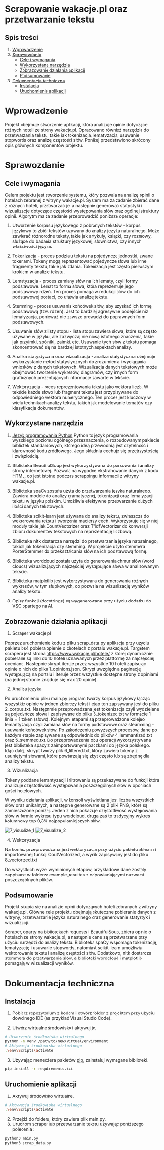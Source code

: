 # Scrapowanie wakacje.pl oraz przetwarzanie tekstu

## Spis treści

1. [Wprowadzenie](#wprowadzenie)
2. [Sprawozdanie](#sprawozdanie)
   - [Cele i wymagania](#cele-i-wymagania)
   - [Wykorzystane narzędzia](#wykorzystane-narzędzia)
   - [Zobrazowanie działania aplikacji](#zobrazowanie-działania-aplikacji)
   - [Podsumowanie ](#podsumowanie)
3. [Dokumentacja techniczna](#dokumentacja-techniczna)
   - [Instalacja](#instalacja)
   - [Uruchomienie aplikacji](#uruchomienie-aplikacji)

# Wprowadzenie

Projekt obejmuje stworzenie aplikacji, która analizuje opinie dotyczące różnych hoteli ze strony wakacje.pl. Opracowano również narzędzia do przetwarzania tekstu, takie jak tokenizacja, lematyzacja, usuwanie stopwords oraz analizę częstości słów. Poniżej przedstawiono skrócony opis głównych komponentów projektu.

# Sprawozdanie

## Cele i wymagania

Celem projektu jest stworzenie systemu, który pozwala na analizę opinii o hotelach zebranej z witryny wakacje.pl. System ma za zadanie zbierać dane z różnych hoteli, przetwarzać je, a następnie generować statystyki i wizualizacje dotyczące częstości występowania słów oraz ogólnej struktury opinii. Algorytm ma za zadanie przeprowadzić poniższe operacje:

1. Utworzenie korpusu językowego z pobranych tekstów - korpus językowy to zbiór tekstów używany do analizy języka naturalnego. Może zawierać różnorodne teksty, takie jak artykuły, książki, czy rozmowy, służące do badania struktury językowej, słownictwa, czy innych właściwości języka.

2. Tokenizacja - proces podziału tekstu na pojedyncze jednostki, zwane tokenami. Tokeny mogą reprezentować pojedyncze słowa lub inne fragmenty tekstu, takie jak zdania. Tokenizacja jest często pierwszym krokiem w analizie tekstu.

3. Lematyzacja - proces zamiany słów na ich lematy, czyli formy podstawowe. Lemat to forma słowa, która reprezentuje jego podstawowy rdzeń. Ten proces pomaga w redukcji słów do ich podstawowej postaci, co ułatwia analizę tekstu.

4. Stemming - proces usuwania końcówek słów, aby uzyskać ich formę podstawową (tzw. rdzeń). Jest to bardziej agresywne podejście niż lematyzacja, ponieważ nie zawsze prowadzi do poprawnych form podstawowych.

5. Usuwanie słów z listy stopu - lista stopu zawiera słowa, które są często używane w języku, ale zazwyczaj nie niosą istotnego znaczenia, takie jak przyimki, spójniki, zaimki, etc. Usuwanie tych słów z tekstu pomaga skoncentrować się na bardziej istotnych aspektach analizy.

6. Analiza statystyczna oraz wizualizacja - analiza statystyczna obejmuje wykorzystanie metod statystycznych do zrozumienia i wyciągania wniosków z danych tekstowych. Wizualizacja danych tekstowych może obejmować tworzenie wykresów, diagramów, czy innych form graficznych prezentujących informacje zawarte w tekście.

7. Wektoryzacja - roces reprezentowania tekstu jako wektora liczb. W tekście każde słowo lub fragment tekstu jest przypisywane do odpowiedniego wektora numerycznego. Ten proces jest kluczowy w wielu technikach analizy tekstu, takich jak modelowanie tematów czy klasyfikacja dokumentów.

## Wykorzystane narzędzia

1. [Język programowania Python](https://www.python.org/)
   Python to język programowania wysokiego poziomu ogólnego przeznaczenia, o rozbudowanym pakiecie bibliotek standardowych, którego ideą przewodnią jest czytelność i klarowność kodu źródłowego. Jego składnia cechuje się przejrzystością i zwięzłością.

2. Biblioteka BeautifulSoup jest wykorzystywana do parsowania i analizy strony internetowej. Pozwala na wygodne ekstrahowanie danych z kodu HTML, co jest istotne podczas scrappingu informacji z witryny wakacje.pl.

3. Biblioteka spaCy została użyta do przetwarzania języka naturalnego. Zawiera modele do analizy gramatycznej, tokenizacji oraz lematyzacji tekstu w języku polskim. Umożliwia efektywne przetwarzanie dużych ilości danych tekstowych.

4. Biblioteka scikit-learn jest używana do analizy tekstu, zwłaszcza do wektorowania tekstu i tworzenia macierzy cech. Wykorzystuje się w niej moduły takie jak CountVectorizer oraz TfidfVectorizer do konwersji zbioru dokumentów tekstowych na reprezentację liczbową.

5. Biblioteka nltk dostarcza narzędzi do przetwarzania języka naturalnego, takich jak tokenizacja czy stemming. W projekcie użyto stemmera PorterStemmer do przekształcania słów na ich podstawową formę.

6. Biblioteka wordcloud została użyta do generowania chmur słów (word clouds) wizualizujących najczęściej występujące słowa w analizowanym tekście.

7. Biblioteka matplotlib jest wykorzystywana do generowania różnych wykresów, w tym słupkowych, co pozwala na wizualizację wyników analizy tekstu.

8. Opisy funkcji (docstrings) są wygenerowane przy użyciu dodatku do VSC opartego na AI.

## Zobrazowanie działania aplikacji

1. Scraper wakacje.pl

Poprzez uruchomienie kodu z pliku scrap_data.py aplikacja przy użyciu pakietu bs4 pobiera opienie o chotelach z portalu wakacje.pl. Targetem scrapera jest strona https://www.wakacje.pl/hotele/ z której dynamicznie pobierane są linki do 10 hoteli uznawanych przez platformę za najczęściej oceniane. Następnie skrypt iteruje przez wszystkie 10 hoteli zapisując opinie o nich do pliku 1_opinions.json. Skrypt uwzględnia paginację występującą na portalu i iteruje przez wszystkie dostępne strony z opiniami (na jednej stronie znajduje się max 20 opinie).

2. Analiza języka

Po uruchomieniu pliku main.py program tworzy korpus językowy łącząc wszystkie opinie w jednen zbiorczy tekst i etap ten zapisywany jest do pliku 2_corpus.txt. Następnmie przeprowadzana jest tokenizacja czyli wydzielane są pojedyńcze słowa i zapisywane do pliku 3_tokenized.txt w formacie 1 linia = 1 token (słowo).
Kolejnymi etapami są przeprowadzone kolejno lemantyzacja czyli zamiana słów na formy podstawowe oraz steamming - usuwanie końcówek słów. Po zakończeniu powyższych procesów, dane po każdym etapie zapisywane są odpowiednio do plików 4_lemmantized.txt oraz 5_stemmed.txt. Do przeprowadzenia obu operacji wykorzystywana jest biblioteka spacy z zaimportowanymi paczkami do języka polskiego.
Idąc dalej, skrypt tworzy plik 6_filtered.txt, który zawiera tokeny z usuniętymi słowami, które powtarzają się zbyt często lub są zbędnę dla analizy tekstu.

3. Wizualizacja

Tokeny poddane lemantyzacji i filtrowaniu są przekazywane do funkcji która analizuje częstotliwość występowania poszczególnych słów w oponiach gości hotelowych.

W wyniku działania aplikacji, w konsoli wyświetlana jest liczba wszystkich słów oraz unikalnych, a następnie generowane są 2 pliki PNG, które są zamieszczone poniżej. Jeden z nich pokazuje częstotliwość występowania słów w formie wykresu typu wordcloud, druga zaś to tradycyjny wykres kolumnowy top 0,3% najpopularniejszych słów.

![7_visualize_1](https://github.com/Majkel97/Inteligentne_przetwarzanie_tekstu/assets/96554804/efb88393-f590-4120-ab60-0b8bab9b886b)
![7_visualize_2](https://github.com/Majkel97/Inteligentne_przetwarzanie_tekstu/assets/96554804/5922c122-eaf5-4e08-9c70-37e1a4b24a12)


4. Wektoryzacja

Na koniec przeprowadzana jest wektoryzacja przy użyciu pakietu sklearn i importowanej funkcji CoutVectorized, a wynik zapisywany jest do pliku 8_vectorized.txt

Do wszystkich wyżej wyminionych etapów, przykładowe dane zostały zappisane w folderze example_resultes z odpowiadającymi nazwami poszczególnych plików.

## Podsumowanie

Projekt skupia się na analizie opinii dotyczących hoteli zebranych z witryny wakacje.pl. Główne cele projektu obejmują skuteczne pobieranie danych z witryny, przetwarzanie języka naturalnego oraz generowanie statystyk i wizualizacji.

Scraper, oparty na bibliotekach requests i BeautifulSoup, zbiera opinie o hotelach ze strony wakacje.pl, a następnie dane są przetwarzane przy użyciu narzędzi do analizy tekstu. Biblioteka spaCy wspomaga tokenizację, lematyzację i usuwanie stopwords, natomiast scikit-learn umożliwia wektorowanie tekstu i analizę częstości słów. Dodatkowo, nltk dostarcza stemmera do przetwarzania słów, a biblioteki wordcloud i matplotlib pomagają w wizualizacji wyników.

# Dokumentacja techniczna

## Instalacja

1. Pobierz repozytorium z kodem i otwórz folder z projektem przy użyciu dowolnego IDE (na przykład Visual Studio Code).

2. Utwórz wirtualne środowisko i aktywuj je.

```bash
# Utworzenie środkowiska wirtualnego
python -m venv /path/to/new/virtual/environment
# Aktywacja środkowiska wirtualnego
.\env\Scripts\activate
```

3. Używając menedżera pakietów [pip](https://pip.pypa.io/en/stable/), zainstaluj wymagane biblioteki.

```bash
pip install -r requirements.txt
```

## Uruchomienie aplikacji

1. Aktywuj środowisko wirtualne.

```bash
# Aktywacja środkowiska wirtualnego
.\env\Scripts\activate
```

2. Przejdź do folderu, który zawiera plik main.py.
3. Uruchom scraper lub przetwarzanie tekstu używając poniższego polecenia :

```bash
python3 main.py
python3 scrap_data.py
```
